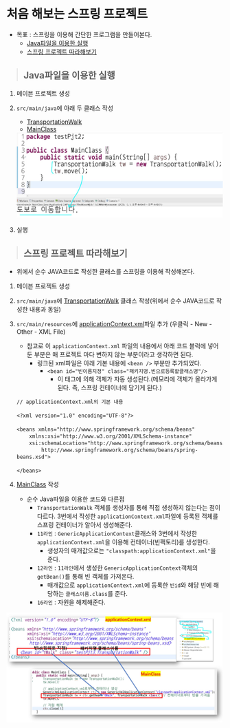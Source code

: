 # 처음 해보는 스프링 프로젝트

+ 목표 : 스프링을 이용해 간단한 프로그램을 만들어본다.
    + [Java파일을 이용한 실행](https://github.com/journeytorainbow/Spring_study_note/blob/master/%EC%B2%98%EC%9D%8C_%ED%95%B4%EB%B3%B4%EB%8A%94_%EC%8A%A4%ED%94%84%EB%A7%81_%ED%94%84%EB%A1%9C%EC%A0%9D%ED%8A%B8/%EB%A9%94%EB%AA%A8.md#java%ED%8C%8C%EC%9D%BC%EC%9D%84-%EC%9D%B4%EC%9A%A9%ED%95%9C-%EC%8B%A4%ED%96%89)
    + [스프링 프로젝트 따라해보기](https://github.com/journeytorainbow/Spring_study_note/blob/master/%EC%B2%98%EC%9D%8C_%ED%95%B4%EB%B3%B4%EB%8A%94_%EC%8A%A4%ED%94%84%EB%A7%81_%ED%94%84%EB%A1%9C%EC%A0%9D%ED%8A%B8/%EB%A9%94%EB%AA%A8.md#%EC%8A%A4%ED%94%84%EB%A7%81-%ED%94%84%EB%A1%9C%EC%A0%9D%ED%8A%B8-%EB%94%B0%EB%9D%BC%ED%95%B4%EB%B3%B4%EA%B8%B0)

> ## Java파일을 이용한 실행

1. 메이븐 프로젝트 생성
2. `src/main/java`에 아래 두 클래스 작성
    + [TransportationWalk](https://github.com/journeytorainbow/Spring_study_note/blob/master/%EC%B2%98%EC%9D%8C_%ED%95%B4%EB%B3%B4%EB%8A%94_%EC%8A%A4%ED%94%84%EB%A7%81_%ED%94%84%EB%A1%9C%EC%A0%9D%ED%8A%B8/testPjt2/src/main/java/testPjt2/TransportationWalk.java)
    + [MainClass](https://github.com/journeytorainbow/Spring_study_note/blob/master/%EC%B2%98%EC%9D%8C_%ED%95%B4%EB%B3%B4%EB%8A%94_%EC%8A%A4%ED%94%84%EB%A7%81_%ED%94%84%EB%A1%9C%EC%A0%9D%ED%8A%B8/testPjt2/src/main/java/testPjt2/MainClass.java)

    <img src="https://github.com/journeytorainbow/Spring_study_note/blob/master/%EC%B2%98%EC%9D%8C_%ED%95%B4%EB%B3%B4%EB%8A%94_%EC%8A%A4%ED%94%84%EB%A7%81_%ED%94%84%EB%A1%9C%EC%A0%9D%ED%8A%B8/img/img1.JPG?raw=true">

3. 실행

> ## 스프링 프로젝트 따라해보기

+ 위에서 순수 JAVA코드로 작성한 클래스를 스프링을 이용해 작성해본다.

1. 메이븐 프로젝트 생성
2. `src/main/java`에 [TransportationWalk](https://github.com/journeytorainbow/Spring_study_note/blob/master/%EC%B2%98%EC%9D%8C_%ED%95%B4%EB%B3%B4%EB%8A%94_%EC%8A%A4%ED%94%84%EB%A7%81_%ED%94%84%EB%A1%9C%EC%A0%9D%ED%8A%B8/testPjt3/src/main/java/testPjt3/TransportationWalk.java) 클래스 작성(위에서 순수 JAVA코드로 작성한 내용과 동일)
3. `src/main/resources`에 [applicationContext.xml](https://github.com/journeytorainbow/Spring_study_note/blob/master/%EC%B2%98%EC%9D%8C_%ED%95%B4%EB%B3%B4%EB%8A%94_%EC%8A%A4%ED%94%84%EB%A7%81_%ED%94%84%EB%A1%9C%EC%A0%9D%ED%8A%B8/testPjt3/src/main/resources/applicationContext.xml)파일 추가 (우클릭 - New - Other - XML File)
    + 참고로 이 `applicationContext.xml` 파일의 내용에서 아래 코드 블럭에 넣어둔 부분은 매 프로젝트 마다 변하지 않는 부분이라고 생각하면 된다.
        + 링크된 xml파일은 아래 기본 내용에 `<bean />` 부분만 추가되었다.
            + `<bean id="빈이름지정" class="패키지명.빈으로등록할클래스명"/>`
                + 이 태그에 의해 객체가 자동 생성된다.(메모리에 객체가 올라가게 된다. 즉, 스프링 컨테이너에 담기게 된다.) 

    ```
    // applicationContext.xml의 기본 내용

    <?xml version="1.0" encoding="UTF-8"?>

    <beans xmlns="http://www.springframework.org/schema/beans"
        xmlns:xsi="http://www.w3.org/2001/XMLSchema-instance"
        xsi:schemaLocation="http://www.springframework.org/schema/beans 
            http://www.springframework.org/schema/beans/spring-beans.xsd">

    </beans>
    ```

4. [MainClass](https://github.com/journeytorainbow/Spring_study_note/blob/master/%EC%B2%98%EC%9D%8C_%ED%95%B4%EB%B3%B4%EB%8A%94_%EC%8A%A4%ED%94%84%EB%A7%81_%ED%94%84%EB%A1%9C%EC%A0%9D%ED%8A%B8/testPjt3/src/main/java/testPjt3/MainClass.java) 작성
    + 순수 Java파일을 이용한 코드와 다른점
        + `TransportationWalk` 객체를 생성자를 통해 직접 생성하지 않는다는 점이 다르다. 3번에서 작성한 `applicationContext.xml`파일에 등록된 객체를 스프링 컨테이너가 알아서 생성해준다.
        + `11라인` : `GenericApplicationContext`클래스와 3번에서 작성한 `applicationContext.xml`을 이용해 컨테이너(빈팩토리)를 생성한다.
            + 생성자의 매개값으로는 `"classpath:applicationContext.xml"`을 준다.
        + `12라인` : `11라인`에서 생성한 `GenericApplicationContext`객체의 `getBean()`를 통해 빈 객체를 가져온다.
            + 매개값으로 `applicationContext.xml`에 등록한 `빈id`와 해당 빈에 해당하는 `클래스이름.class`를 준다.
        + `16라인` : 자원을 해제해준다.

<img src="https://github.com/journeytorainbow/Spring_study_note/blob/master/%EC%B2%98%EC%9D%8C_%ED%95%B4%EB%B3%B4%EB%8A%94_%EC%8A%A4%ED%94%84%EB%A7%81_%ED%94%84%EB%A1%9C%EC%A0%9D%ED%8A%B8/img/img2.JPG?raw=true">